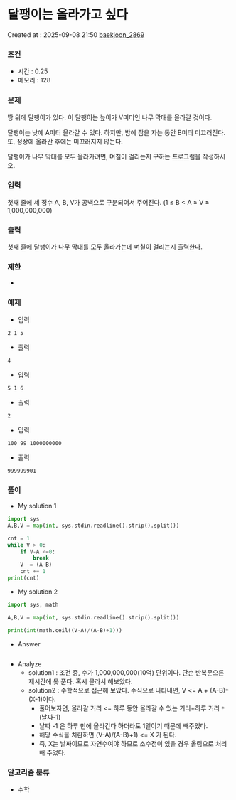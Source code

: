 # 달팽이는 올라가고 싶다
Created at : 2025-09-08 21:50
[baekjoon_2869](https://www.acmicpc.net/problem/2869)
### 조건
- 시간 : 0.25
- 메모리 : 128
### 문제
땅 위에 달팽이가 있다. 이 달팽이는 높이가 V미터인 나무 막대를 올라갈 것이다.

달팽이는 낮에 A미터 올라갈 수 있다. 하지만, 밤에 잠을 자는 동안 B미터 미끄러진다. 또, 정상에 올라간 후에는 미끄러지지 않는다.

달팽이가 나무 막대를 모두 올라가려면, 며칠이 걸리는지 구하는 프로그램을 작성하시오.
### 입력
첫째 줄에 세 정수 A, B, V가 공백으로 구분되어서 주어진다. (1 ≤ B < A ≤ V ≤ 1,000,000,000)
### 출력
첫째 줄에 달팽이가 나무 막대를 모두 올라가는데 며칠이 걸리는지 출력한다.
### 제한
- 
### 예제
- 입력
```
2 1 5
```
- 출력
```
4
``` 
- 입력
```
5 1 6
```
- 출력
```
2
``` 

- 입력
```
100 99 1000000000
```
- 출력
```
999999901
``` 

### 풀이
- My solution 1
```python
import sys
A,B,V = map(int, sys.stdin.readline().strip().split())

cnt = 1
while V > 0:
    if V-A <=0:
        break
    V -= (A-B)
    cnt += 1
print(cnt)
```

- My solution 2
```python
import sys, math

A,B,V = map(int, sys.stdin.readline().strip().split())

print(int(math.ceil((V-A)/(A-B)+1)))
```
- Answer
```python

```

- Analyze
	- solution1 : 조건 중, 수가 1,000,000,000(10억) 단위이다. 단순 반복문으론 제시간에 못 푼다. 혹시 몰라서 해보았다.
	- solution2 : 수학적으로 접근해 보았다. 수식으로 나타내면, V <= A + (A-B)`*`(X-1)이다.
		- 풀어보자면, 올라갈 거리 <= 하루 동안 올라갈 수 있는 거리+하루 거리 `*` (날짜-1)
		- 날짜 -1 은 하루 만에 올라간다 하더라도 1일이기 때문에 빼주었다.
		- 해당 수식을 치환하면 (V-A)/(A-B)+1) <= X 가 된다. 
		- 즉, X는 날짜이므로 자연수여야 하므로 소수점이 있을 경우 올림으로 처리해 주었다.
### 알고리즘 분류
- 수학